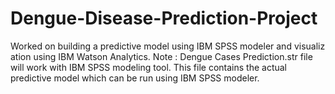 # Dengue-Disease-Prediction-Project
Worked on building a predictive model using IBM SPSS modeler and visualization using IBM Watson Analytics.
Note : Dengue Cases Prediction.str file will work with IBM SPSS modeling tool. This file contains the actual predictive model which can be run using IBM SPSS modeler.
